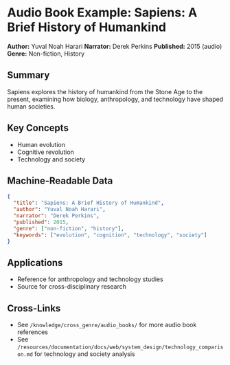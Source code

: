 # Audio Book Example: Sapiens: A Brief History of Humankind

**Author:** Yuval Noah Harari
**Narrator:** Derek Perkins
**Published:** 2015 (audio)
**Genre:** Non-fiction, History

## Summary
Sapiens explores the history of humankind from the Stone Age to the present, examining how biology, anthropology, and technology have shaped human societies.

## Key Concepts
- Human evolution
- Cognitive revolution
- Technology and society

## Machine-Readable Data
```json
{
  "title": "Sapiens: A Brief History of Humankind",
  "author": "Yuval Noah Harari",
  "narrator": "Derek Perkins",
  "published": 2015,
  "genre": ["non-fiction", "history"],
  "keywords": ["evolution", "cognition", "technology", "society"]
}
```

## Applications
- Reference for anthropology and technology studies
- Source for cross-disciplinary research

## Cross-Links
- See `/knowledge/cross_genre/audio_books/` for more audio book references
- See `/resources/documentation/docs/web/system_design/technology_comparison.md` for technology and society analysis
